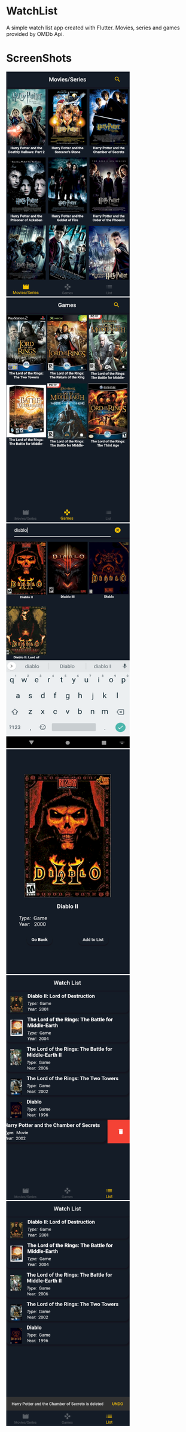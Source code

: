 # WatchList

A simple watch list app created with Flutter. Movies, series and games provided by OMDb Api. 

# ScreenShots

<img src= /screenshots/home.png height= "600" width = "330">&emsp;<img src= /screenshots/games.png height= "600" width = "330">
<img src= /screenshots/diablo.png height= "600" width = "330"><img src= /screenshots/detail.png height= "600" width = "330">
<img src= /screenshots/list.png height= "600" width = "330"><img src= /screenshots/undo.png height= "600" width = "330">
